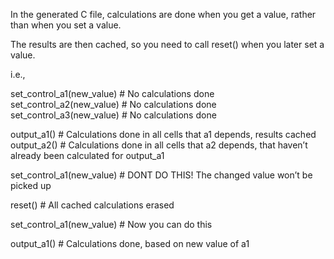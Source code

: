 In the generated C file, calculations are done when you get a value, rather than when you set a value.

The results are then cached, so you need to call reset() when you later set a value.

i.e.,

set_control_a1(new_value) # No calculations done
set_control_a2(new_value) # No calculations done
set_control_a3(new_value) # No calculations done

output_a1() # Calculations done in all cells that a1 depends, results cached
output_a2() # Calculations done in all cells that a2 depends, that haven’t already been calculated for output_a1

set_control_a1(new_value) # DONT DO THIS! The changed value won’t be picked up

reset() # All cached calculations erased

set_control_a1(new_value) # Now you can do this

output_a1() # Calculations done, based on new value of a1
